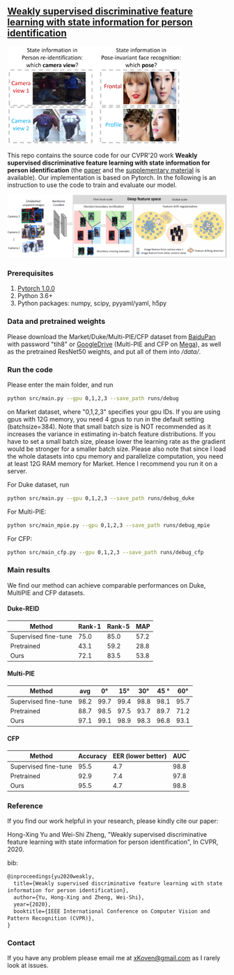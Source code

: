 ## [Weakly supervised discriminative feature learning with state information for person identification](https://kovenyu.com/papers/2020_CVPR_weakly.pdf)

<img src="img/intro.png" width="400"/>

This repo contains the source code for our CVPR'20 work
**Weakly supervised discriminative feature learning with state information for person identification** 
(the [paper](https://kovenyu.com/papers/2020_CVPR_weakly.pdf) 
and the [supplementary material](hhttps://kovenyu.com/papers/2020_CVPR_weakly_supp.pdf)
is available).
Our implementation is based on Pytorch.
In the following is an instruction to use the code
to train and evaluate our model.

![](img/framework.png)

### Prerequisites
1. [Pytorch 1.0.0](https://pytorch.org/)
2. Python 3.6+
3. Python packages: numpy, scipy, pyyaml/yaml, h5py

### Data and pretrained weights
Please download the Market/Duke/Multi-PIE/CFP dataset from
[BaiduPan](https://pan.baidu.com/s/1O0s_dJcbkku6T0MwlLQecw) with
password "tih8" or [GoogleDrive](https://drive.google.com/open?id=1VnJF6Hsj7oV4Bb5nnP7SoJKh2ID8xhD6) 
(Multi-PIE and CFP on [Mega](https://mega.gz)),
as well as the pretrained ResNet50 weights,
and put all of them into */data/*.

### Run the code

Please enter the main folder, and run
```bash
python src/main.py --gpu 0,1,2,3 --save_path runs/debug
```
on Market dataset,
where "0,1,2,3" specifies your gpu IDs.
If you are using gpus with 12G memory, you need 4 gpus to run 
in the default setting (batchsize=384).
Note that small batch size is NOT recommended as it increases the variance in estimating in-batch feature distributions.
If you have to set a small batch size, please lower the learning rate as the gradient
would be stronger for a smaller batch size.
Please also note that since I load the whole datasets into cpu memory and parallelize computation,
you need at least 12G RAM memory for Market. Hence I recommend you run it on a server.

For Duke dataset, run
```bash
python src/main.py --gpu 0,1,2,3 --save_path runs/debug_duke
```
For Multi-PIE:
```bash
python src/main_mpie.py --gpu 0,1,2,3 --save_path runs/debug_mpie
```
For CFP:
```bash
python src/main_cfp.py --gpu 0,1,2,3 --save_path runs/debug_cfp
```

### Main results
We find our method can achieve comparable performances on Duke, MultiPIE and CFP datasets.
#### Duke-REID
Method |Rank-1|Rank-5|MAP
-|-|-|-
Supervised fine-tune| 75.0|85.0|57.2
Pretrained| 43.1| 59.2| 28.8
Ours| 72.1|83.5| 53.8
#### Multi-PIE
Method| avg| 0&deg;| 15&deg;| 30&deg;| 45 &deg;| 60&deg;
-|-|-|-|-|-|-
Supervised fine-tune| 98.2| 99.7|99.4|98.8|98.1|95.7
Pretrained| 88.7| 98.5| 97.5| 93.7| 89.7| 71.2
Ours| 97.1| 99.1| 98.9| 98.3| 96.8| 93.1
#### CFP
Method| Accuracy| EER (lower better)| AUC
-|-|-|-
Supervised fine-tune| 95.5| 4.7| 98.8
Pretrained| 92.9| 7.4| 97.8
Ours| 95.5| 4.7| 98.8

### Reference

If you find our work helpful in your research,
please kindly cite our paper:

Hong-Xing Yu and Wei-Shi Zheng, "Weakly supervised discriminative feature learning with state information for person identification",
In CVPR, 2020.

bib:
```
@inproceedings{yu2020weakly,
  title={Weakly supervised discriminative feature learning with state information for person identification},
  author={Yu, Hong-Xing and Zheng, Wei-Shi},
  year={2020},
  booktitle={IEEE International Conference on Computer Vision and Pattern Recognition (CVPR)},
}
```

### Contact
If you have any problem please email me at xKoven@gmail.com as
I rarely look at issues.